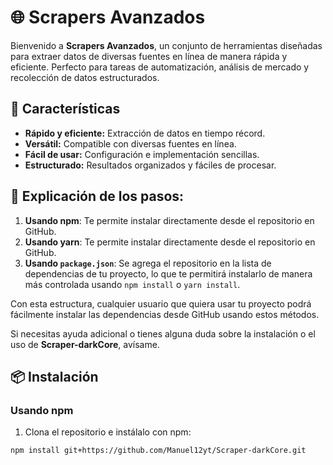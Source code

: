 # 🌐 Scrapers Avanzados

Bienvenido a **Scrapers Avanzados**, un conjunto de herramientas diseñadas para extraer datos de diversas fuentes en línea de manera rápida y eficiente. Perfecto para tareas de automatización, análisis de mercado y recolección de datos estructurados.

## 🚀 Características
- **Rápido y eficiente:** Extracción de datos en tiempo récord.
- **Versátil:** Compatible con diversas fuentes en línea.
- **Fácil de usar:** Configuración e implementación sencillas.
- **Estructurado:** Resultados organizados y fáciles de procesar.

## 🚀 Explicación de los pasos:
1. **Usando npm**: Te permite instalar directamente desde el repositorio en GitHub.
1. **Usando yarn**: Te permite instalar directamente desde el repositorio en GitHub.
2. **Usando `package.json`**: Se agrega el repositorio en la lista de dependencias de tu proyecto, lo que te permitirá instalarlo de manera más controlada usando `npm install` o `yarn install`.

Con esta estructura, cualquier usuario que quiera usar tu proyecto podrá fácilmente instalar las dependencias desde GitHub usando estos métodos.

Si necesitas ayuda adicional o tienes alguna duda sobre la instalación o el uso de **Scraper-darkCore**, avísame.

## 📦 Instalación
### Usando npm
1. Clona el repositorio e instálalo con npm:
```bash
npm install git+https://github.com/Manuel12yt/Scraper-darkCore.git
